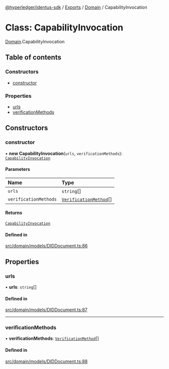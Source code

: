 [@hyperledger/identus-sdk](../README.md) / [Exports](../modules.md) / [Domain](../modules/Domain.md) / CapabilityInvocation

# Class: CapabilityInvocation

[Domain](../modules/Domain.md).CapabilityInvocation

## Table of contents

### Constructors

- [constructor](Domain.CapabilityInvocation.md#constructor)

### Properties

- [urls](Domain.CapabilityInvocation.md#urls)
- [verificationMethods](Domain.CapabilityInvocation.md#verificationmethods)

## Constructors

### constructor

• **new CapabilityInvocation**(`urls`, `verificationMethods`): [`CapabilityInvocation`](Domain.CapabilityInvocation.md)

#### Parameters

| Name | Type |
| :------ | :------ |
| `urls` | `string`[] |
| `verificationMethods` | [`VerificationMethod`](Domain.VerificationMethod.md)[] |

#### Returns

[`CapabilityInvocation`](Domain.CapabilityInvocation.md)

#### Defined in

[src/domain/models/DIDDocument.ts:86](https://github.com/hyperledger-identus/sdk-ts/blob/ccc9c0ac7bbfa014ad60ef1b5e244665d7b8ffc1/src/domain/models/DIDDocument.ts#L86)

## Properties

### urls

• **urls**: `string`[]

#### Defined in

[src/domain/models/DIDDocument.ts:87](https://github.com/hyperledger-identus/sdk-ts/blob/ccc9c0ac7bbfa014ad60ef1b5e244665d7b8ffc1/src/domain/models/DIDDocument.ts#L87)

___

### verificationMethods

• **verificationMethods**: [`VerificationMethod`](Domain.VerificationMethod.md)[]

#### Defined in

[src/domain/models/DIDDocument.ts:88](https://github.com/hyperledger-identus/sdk-ts/blob/ccc9c0ac7bbfa014ad60ef1b5e244665d7b8ffc1/src/domain/models/DIDDocument.ts#L88)

